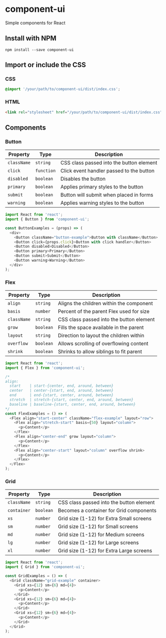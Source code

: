# component-ui
Simple components for React

## Install with NPM
`npm install --save component-ui`

## Import or include the CSS

### CSS
```css
@import '/your/path/to/component-ui/dist/index.css';
```

### HTML
```html
<link rel="stylesheet" href="/your/path/to/component-ui/dist/index.css">
```

## Components

### Button
| Property    | Type       | Description
| ----------- | ---------- | ----------------------------------------
| `className` | `string`   | CSS class passed into the button element
| `click`     | `function` | Click event handler passed to the button
| `disabled`  | `boolean`  | Disables the button
| `primary`   | `boolean`  | Applies primary styles to the button
| `submit`    | `boolean`  | Button will submit when placed in forms
| `warning`   | `boolean`  | Applies warning styles to the button
```javascript
import React from 'react';
import { Button } from 'component-ui';

const ButtonExamples = (props) => (
  <div>
    <Button className="button-example">Button with className</Button>
    <Button click={props.click}>Button with click handler</Button>
    <Button disabled>Disabled</Button>
    <Button primary>Primary</Button>
    <Button submit>Submit</Button>
    <Button warning>Warning</Button>
  </div>
);
```

### Flex
| Property    | Type       | Description
| ----------- | ---------- | ----------------------------------------
| `align`     | `string`   | Aligns the children within the component
| `basis`     | `number`   | Percent of the parent Flex used for size
| `className` | `string`   | CSS class passed into the button element
| `grow`      | `boolean`  | Fills the space available in the parent
| `layout`    | `string`   | Direction to layout the children within
| `overflow`  | `boolean`  | Allows scrolling of overflowing content
| `shrink`    | `boolean`  | Shrinks to allow siblings to fit parent
```javascript
import React from 'react';
import { Flex } from 'component-ui';

/*
align:
  start    | start-{center, end, around, between}
  center   | center-{start, end, around, between}
  end      | end-{start, center, around, between}
  stretch  | stretch-{start, center, end, around, between}
  baseline | baseline-{start, center, end, around, between}
*/
const FlexExamples = () => (
  <Flex align="start-center" className="flex-example" layout="row">
    <Flex align="stretch-start" basis={50} layout="column">
      <p>Content</p>
    </Flex>
    <Flex align="center-end" grow layout="column">
      <p>Content</p>
    </Flex>
    <Flex align="center-start" layout="column" overflow shrink>
      <p>Content</p>
    </Flex>
  </Flex>
);
```

### Grid
| Property    | Type       | Description
| ----------- | ---------- | ----------------------------------------
| `className` | `string`   | CSS class passed into the button element
| `container` | `boolean`  | Becomes a container for Grid components
| `xs`        | `number`   | Grid size (1-12) for Extra Small screens
| `sm`        | `number`   | Grid size (1-12) for Small screens
| `md`        | `number`   | Grid size (1-12) for Medium screens
| `lg`        | `number`   | Grid size (1-12) for Large screens
| `xl`        | `number`   | Grid size (1-12) for Extra Large screens
```javascript
import React from 'react';
import { Grid } from 'component-ui';

const GridExamples = () => (
  <Grid className="grid-example" container>
    <Grid xs={12} sm={6} md={4}>
      <p>Content</p>
    </Grid>
    <Grid xs={12} sm={6} md={4}>
      <p>Content</p>
    </Grid>
    <Grid xs={12} sm={6} md={4}>
      <p>Content</p>
    </Grid>
  </Grid>
);
```
